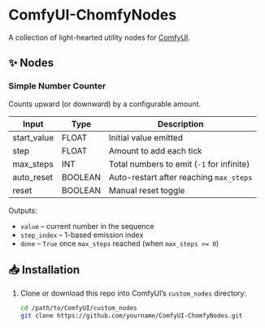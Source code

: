 # ComfyUI-ChomfyNodes

A collection of light-hearted utility nodes for [ComfyUI](https://github.com/comfyanonymous/ComfyUI).

## ✨ Nodes

### Simple Number Counter
Counts upward (or downward) by a configurable amount.

| Input        | Type    | Description                                      |
|--------------|---------|--------------------------------------------------|
| start_value  | FLOAT   | Initial value emitted                            |
| step         | FLOAT   | Amount to add each tick                          |
| max_steps    | INT     | Total numbers to emit (`-1` for infinite)        |
| auto_reset   | BOOLEAN | Auto-restart after reaching `max_steps`          |
| reset        | BOOLEAN | Manual reset toggle                              |

Outputs:

- `value` – current number in the sequence
- `step_index` – 1-based emission index
- `done` – `True` once `max_steps` reached (when `max_steps >= 0`)

## 📥 Installation

1. Clone or download this repo into ComfyUI’s `custom_nodes` directory:

   ```bash
   cd /path/to/ComfyUI/custom_nodes
   git clone https://github.com/yourname/ComfyUI-ChomfyNodes.git